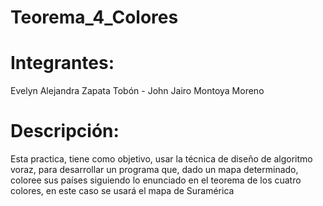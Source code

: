 # Teorema_4_Colores
# Integrantes: 
Evelyn Alejandra Zapata Tobón - John Jairo Montoya Moreno
# Descripción:
Esta practica, tiene como objetivo, usar la técnica de diseño de algoritmo voraz, para desarrollar un programa que, dado un mapa determinado, coloree sus países siguiendo lo enunciado en el teorema de los cuatro colores, en este caso se usará el mapa de Suramérica
